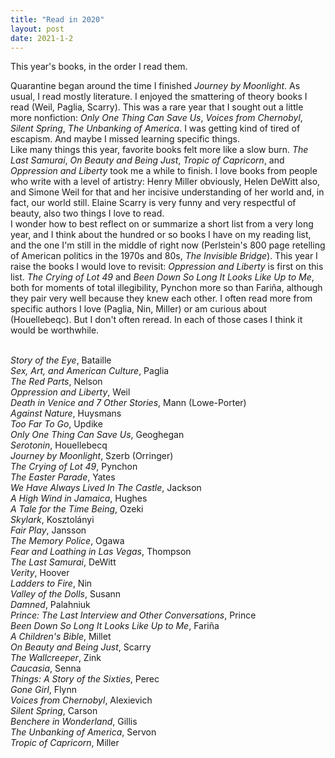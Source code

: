 ```yaml
---
title: "Read in 2020"
layout: post
date: 2021-1-2
---
```

This year's books, in the order I read them.

<p>Quarantine began around the time I finished <i>Journey by Moonlight</i>. As usual, I read mostly literature. I enjoyed the smattering of theory books I read (Weil, Paglia, Scarry). This was a rare year that I sought out a little more nonfiction: <i>Only One Thing Can Save Us</i>, <i>Voices from Chernobyl</i>, <i>Silent Spring</i>, <i>The Unbanking of America</i>. I was getting kind of tired of escapism. And maybe I missed learning specific things.
<br>Like many things this year, favorite books felt more like a slow burn. <i>The Last Samurai</i>, <i>On Beauty and Being Just</i>, <i>Tropic of Capricorn</i>, and <i>Oppression and Liberty</i> took me a while to finish. I love books from people who write with a level of artistry: Henry Miller obviously, Helen DeWitt also, and Simone Weil for that and her incisive understanding of her world and, in fact, our world still. Elaine Scarry is very funny and very respectful of beauty, also two things I love to read.
<br>I wonder how to best reflect on or summarize a short list from a very long year, and I think about the hundred or so books I have on my reading list, and the one I'm still in the middle of right now (Perlstein's 800 page retelling of American politics in the 1970s and 80s, <i>The Invisible Bridge</i>). This year I raise the books I would love to revisit: <i>Oppression and Liberty</i> is first on this list. <i>The Crying of Lot 49</i> and <i>Been Down So Long It Looks Like Up to Me</i>, both for moments of total illegibility, Pynchon more so than Fariña, although they pair very well because they knew each other. I often read more from specific authors I love (Paglia, Nin, Miller) or am curious about (Houellebeqc). But I don't often reread. In each of those cases I think it would be worthwhile. 
<p>
<br><i>Story of the Eye</i>, Bataille
<br><i>Sex, Art, and American Culture</i>, Paglia
<br><i>The Red Parts</i>, Nelson
<br><i>Oppression and Liberty</i>, Weil
<br><i>Death in Venice and 7 Other Stories</i>, Mann (Lowe-Porter)
<br><i>Against Nature</i>, Huysmans
<br><i>Too Far To Go</i>, Updike
<br><i>Only One Thing Can Save Us</i>, Geoghegan
<br><i>Serotonin</i>, Houellebecq
<br><i>Journey by Moonlight</i>, Szerb (Orringer)
<br><i>The Crying of Lot 49</i>, Pynchon
<br><i>The Easter Parade</i>, Yates
<br><i>We Have Always Lived In The Castle</i>, Jackson
<br><i>A High Wind in Jamaica</i>, Hughes
<br><i>A Tale for the Time Being</i>, Ozeki
<br><i>Skylark</i>, Kosztolányi
<br><i>Fair Play</i>, Jansson
<br><i>The Memory Police</i>, Ogawa
<br><i>Fear and Loathing in Las Vegas</i>, Thompson
<br><i>The Last Samurai</i>, DeWitt
<br><i>Verity</i>, Hoover
<br><i>Ladders to Fire</i>, Nin
<br><i>Valley of the Dolls</i>, Susann
<br><i>Damned</i>, Palahniuk
<br><i>Prince: The Last Interview and Other Conversations</i>, Prince
<br><i>Been Down So Long It Looks Like Up to Me</i>, Fariña
<br><i>A Children's Bible</i>, Millet
<br><i>On Beauty and Being Just</i>, Scarry
<br><i>The Wallcreeper</i>, Zink
<br><i>Caucasia</i>, Senna
<br><i>Things: A Story of the Sixties</i>, Perec
<br><i>Gone Girl</i>, Flynn
<br><i>Voices from Chernobyl</i>, Alexievich
<br><i>Silent Spring</i>, Carson
<br><i>Benchere in Wonderland</i>, Gillis
<br><i>The Unbanking of America</i>, Servon
<br><i>Tropic of Capricorn</i>, Miller
